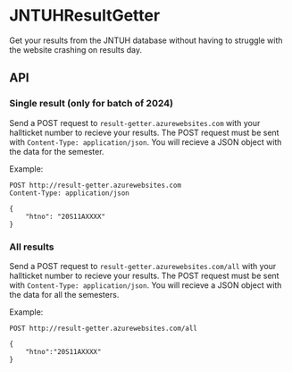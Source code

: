 # JNTUHResultGetter

Get your results from the JNTUH database without having to struggle with the website crashing on results day.

## API
### Single result (only for batch of 2024)
Send a POST request to `result-getter.azurewebsites.com` with your hallticket number to recieve your results.
The POST request must be sent with `Content-Type: application/json`. You will recieve a JSON object with the data for the semester.

Example:
```
POST http://result-getter.azurewebsites.com
Content-Type: application/json

{
    "htno": "20S11AXXXX"
}
```
### All results
Send a POST request to `result-getter.azurewebsites.com/all` with your hallticket number to recieve your results.
The POST request must be sent with `Content-Type: application/json`. You will recieve a JSON object with the data for all the semesters.

Example:
```
POST http://result-getter.azurewebsites.com/all

{
    "htno":"20S11AXXXX"
}